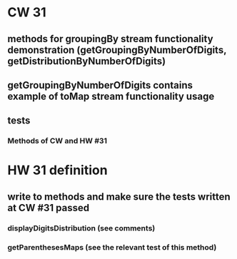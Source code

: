 # CW 31
## methods for groupingBy stream functionality demonstration (getGroupingByNumberOfDigits, getDistributionByNumberOfDigits)
## getGroupingByNumberOfDigits contains example of toMap stream functionality usage
## tests
### Methods of CW and HW #31 

# HW 31 definition
## write to methods and make sure the tests written at CW #31 passed 
### displayDigitsDistribution (see comments)
### getParenthesesMaps (see the relevant test of this method)
